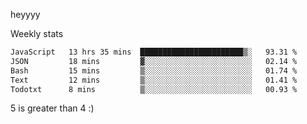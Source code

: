 heyyyy

Weekly stats
<!--START_SECTION:waka-->

```txt
JavaScript   13 hrs 35 mins  ███████████████████████▒░   93.31 %
JSON         18 mins         ▓░░░░░░░░░░░░░░░░░░░░░░░░   02.14 %
Bash         15 mins         ▒░░░░░░░░░░░░░░░░░░░░░░░░   01.74 %
Text         12 mins         ▒░░░░░░░░░░░░░░░░░░░░░░░░   01.41 %
Todotxt      8 mins          ▒░░░░░░░░░░░░░░░░░░░░░░░░   00.93 %
```

<!--END_SECTION:waka-->
5 is greater than 4 :)
